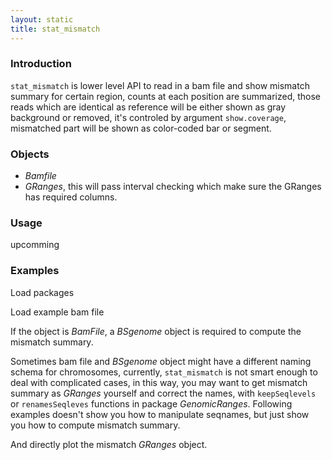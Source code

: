 ```yaml
---
layout: static
title: stat_mismatch
---
```

<!--roptions dev='png', fig.width=8, fig.height=8, fig.path = "stat_mismatch-" -->
<!--begin.rcode setup, message = FALSE, echo = FALSE, warning = FALSE
    render_jekyll()
#    opts_knit$set(upload.fun = function(file) 
#       imgur_upload(file, key = "7733c9b660907f0975935cc9ba657413"))
    opts_knit$set(base.url='http://tengfei.github.com/ggbio/stat/')
    dir.path <- "/home/tengfei/Codes/svnrepos/devel/ggbio/inst/examples/stat"
    fl<- file.path(dir.path, "stat_mismatch.R")
    read_chunk(fl)
end.rcode-->

### Introduction

`stat_mismatch` is lower level API to read in a bam file and show mismatch
summary for certain region, counts at each position are summarized, those reads
which are identical as reference will be either shown as gray background or
removed, it's controled by argument `show.coverage`, mismatched part will be
shown as color-coded bar or segment.

### Objects
  * *Bamfile*
  * *GRanges*, this will pass interval checking which make sure the GRanges has
     required columns.

  
### Usage
  upcomming

### Examples
Load packages
<!--begin.rcode load, message = FALSE, warning = FALSE
end.rcode-->
  
Load example bam file
<!--begin.rcode load_bam, message = FALSE, warning = FALSE
end.rcode-->

If the object is *BamFile*, a *BSgenome* object is required to compute the
mismatch summary. 
<!--begin.rcode BamFile, message = FALSE, warning = FALSE
end.rcode-->

Sometimes bam file and *BSgenome* object might have a different naming schema
for chromosomes, currently, `stat_mismatch` is not smart enough to deal with
complicated cases, in this way, you may want to get mismatch summary as
*GRanges* yourself and correct the names, with `keepSeqlevels` or
`renamesSeqleves` functions in package *GenomicRanges*. Following examples
doesn't show you how to manipulate seqnames, but just show you how to compute
mismatch summary. 
<!--begin.rcode pag, message = FALSE, warning = FALSE
end.rcode-->

And directly plot the mismatch *GRanges* object.
<!--begin.rcode pag_v, message = FALSE, warning = FALSE, fig.keep = "all"
end.rcode-->



